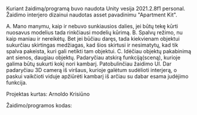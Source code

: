 Kuriant žaidimą/programą buvo naudota Unity vesija 2021.2.8f1 personal.
Žaidimo interjero dizainui naudotas asset pavadinimu "Apartment Kit".

A. Mano manymu, kaip ir nebuvo sunkiausios dalies, jei būtų tekę kūrti nuosavus modelius tada rinkčiausi modelių kūrimą.
B. Spalvų režimo, nu kaip maniau ir nereikėtų. Bet jei būčiau daręs, tada kiekvienam objektui sukurčiau skirtingas medžiagas,
 	kad šios skirtusi ir nesimatytų, kad tik spalva pakeista, kuri gali netikti tam objektui.
C. Idėčiau objektų pakabinimą ant sienos, daugiau objektų. 
	Padaryčiau atskirą funkciją(sceną), kurioje galima būtų sukurti kokį nori kambarį.
	Patobulinčiau žaidimo UI.
	Dar padaryčiau 3D camerą iš viršaus, kurioje galėtum sudėlioti interjerą, o paskui vaikčioti viduje apžiūrėti kambarį iš arčiau su dabar esama judėjimo funkcija.


Projektas kurtas:
Arnoldo Krisiūno





Žaidimo/programos kodas:
